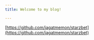 ```yaml
---
title: Welcome to my blog!

---
```

[https://github.com/jagatmemon/starzbet](https://github.com/jagatmemon/starzbet)
